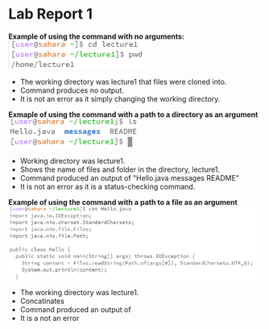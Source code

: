 # Lab Report 1
**Example of using the command with no arguments:**
![Image](cd.PNG)
- The working directory was lecture1 that files were cloned into.
- Command produces no output.
- It is not an error as it simply changing the working directory.
  
__Exmaple of using the command with a path to a directory as an argument__
![Image](ls.PNG)
- Working directory was lecture1.
- Shows the name of files and folder in the directory, lecture1.
- Command produced an output of "Hello.java messages README"
- It is not an error as it is a status-checking command.

**Example of using the command with a path to a file as an argument**
![Image](cat.PNG)
- The working directory was lecture1.
- Concatinates
- Command produced an output of
- It is a not an error
